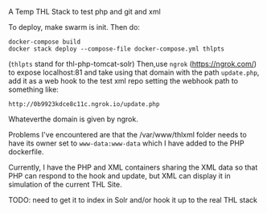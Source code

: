 A Temp THL Stack to test php and git and xml

To deploy, make swarm is init. Then do:

```shell
docker-compose build 
docker stack deploy --compose-file docker-compose.yml thlpts
```

(`thlpts` stand for thl-php-tomcat-solr) Then,use `ngrok` (https://ngrok.com/) to expose localhost:81 and take using that domain 
with the path `update.php`, add it as a web hook to the test xml repo 
setting the webhook path to something like:

```shell
http://0b9923kdce8c11c.ngrok.io/update.php
```

Whateverthe domain is given by ngrok.

Problems I've encountered are that the /var/www/thlxml folder needs to have its 
owner set to `www-data:www-data` which I have added to the PHP dockerfile. 

Currently, I have the PHP and XML containers sharing the XML data so that PHP can respond 
to the hook and update, but XML can display it in simulation of the current 
THL Site.

TODO: need to get it to index in Solr and/or hook it up to the real THL stack
